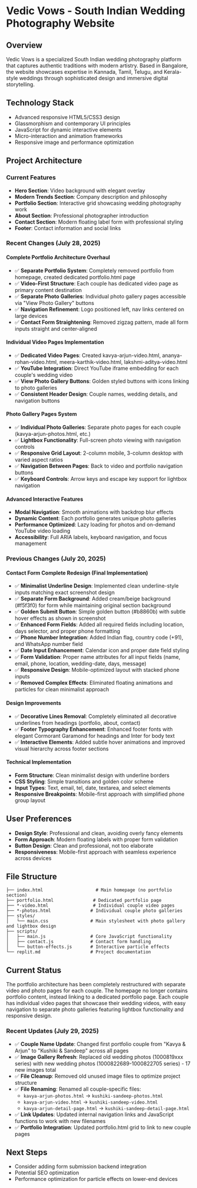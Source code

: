 # Vedic Vows - South Indian Wedding Photography Website

## Overview
Vedic Vows is a specialized South Indian wedding photography platform that captures authentic traditions with modern artistry. Based in Bangalore, the website showcases expertise in Kannada, Tamil, Telugu, and Kerala-style weddings through sophisticated design and immersive digital storytelling.

## Technology Stack
- Advanced responsive HTML5/CSS3 design
- Glassmorphism and contemporary UI principles
- JavaScript for dynamic interactive elements
- Micro-interaction and animation frameworks
- Responsive image and performance optimization

## Project Architecture

### Current Features
- **Hero Section**: Video background with elegant overlay
- **Modern Trends Section**: Company description and philosophy
- **Portfolio Section**: Interactive grid showcasing wedding photography work
- **About Section**: Professional photographer introduction
- **Contact Section**: Modern floating label form with professional styling
- **Footer**: Contact information and social links

### Recent Changes (July 28, 2025)

#### Complete Portfolio Architecture Overhaul
- ✅ **Separate Portfolio System**: Completely removed portfolio from homepage, created dedicated portfolio.html page
- ✅ **Video-First Structure**: Each couple has dedicated video page as primary content destination
- ✅ **Separate Photo Galleries**: Individual photo gallery pages accessible via "View Photo Gallery" buttons
- ✅ **Navigation Refinement**: Logo positioned left, nav links centered on large devices
- ✅ **Contact Form Straightening**: Removed zigzag pattern, made all form inputs straight and center-aligned

#### Individual Video Pages Implementation
- ✅ **Dedicated Video Pages**: Created kavya-arjun-video.html, ananya-rohan-video.html, meera-karthik-video.html, lakshmi-aditya-video.html
- ✅ **YouTube Integration**: Direct YouTube iframe embedding for each couple's wedding video
- ✅ **View Photo Gallery Buttons**: Golden styled buttons with icons linking to photo galleries
- ✅ **Consistent Header Design**: Couple names, wedding details, and navigation buttons

#### Photo Gallery Pages System
- ✅ **Individual Photo Galleries**: Separate photo pages for each couple (kavya-arjun-photos.html, etc.)
- ✅ **Lightbox Functionality**: Full-screen photo viewing with navigation controls
- ✅ **Responsive Grid Layout**: 2-column mobile, 3-column desktop with varied aspect ratios
- ✅ **Navigation Between Pages**: Back to video and portfolio navigation buttons
- ✅ **Keyboard Controls**: Arrow keys and escape key support for lightbox navigation

#### Advanced Interactive Features
- **Modal Navigation**: Smooth animations with backdrop blur effects
- **Dynamic Content**: Each portfolio generates unique photo galleries
- **Performance Optimized**: Lazy loading for photos and on-demand YouTube video loading
- **Accessibility**: Full ARIA labels, keyboard navigation, and focus management

### Previous Changes (July 20, 2025)

#### Contact Form Complete Redesign (Final Implementation)
- ✅ **Minimalist Underline Design**: Implemented clean underline-style inputs matching exact screenshot design
- ✅ **Separate Form Background**: Added cream/beige background (#f5f3f0) for form while maintaining original section background
- ✅ **Golden Submit Button**: Simple golden button (#b8860b) with subtle hover effects as shown in screenshot
- ✅ **Enhanced Form Fields**: Added all required fields including location, days selector, and proper phone formatting
- ✅ **Phone Number Integration**: Added Indian flag, country code (+91), and WhatsApp number field
- ✅ **Date Input Enhancement**: Calendar icon and proper date field styling
- ✅ **Form Validation**: Proper name attributes for all input fields (name, email, phone, location, wedding-date, days, message)
- ✅ **Responsive Design**: Mobile-optimized layout with stacked phone inputs
- ✅ **Removed Complex Effects**: Eliminated floating animations and particles for clean minimalist approach

#### Design Improvements
- ✅ **Decorative Lines Removal**: Completely eliminated all decorative underlines from headings (portfolio, about, contact)
- ✅ **Footer Typography Enhancement**: Enhanced footer fonts with elegant Cormorant Garamond for headings and Inter for body text
- ✅ **Interactive Elements**: Added subtle hover animations and improved visual hierarchy across footer sections

#### Technical Implementation
- **Form Structure**: Clean minimalist design with underline borders
- **CSS Styling**: Simple transitions and golden color scheme
- **Input Types**: Text, email, tel, date, textarea, and select elements
- **Responsive Breakpoints**: Mobile-first approach with simplified phone group layout

## User Preferences
- **Design Style**: Professional and clean, avoiding overly fancy elements
- **Form Approach**: Modern floating labels with proper form validation
- **Button Design**: Clean and professional, not too elaborate
- **Responsiveness**: Mobile-first approach with seamless experience across devices

## File Structure
```
├── index.html                    # Main homepage (no portfolio section)
├── portfolio.html               # Dedicated portfolio page
├── *-video.html                 # Individual couple video pages
├── *-photos.html               # Individual couple photo galleries
├── styles/
│   └── main.css                # Main stylesheet with photo gallery and lightbox design
├── scripts/
│   ├── main.js                 # Core JavaScript functionality
│   ├── contact.js              # Contact form handling
│   └── button-effects.js       # Interactive particle effects
└── replit.md                   # Project documentation
```

## Current Status
The portfolio architecture has been completely restructured with separate video and photo pages for each couple. The homepage no longer contains portfolio content, instead linking to a dedicated portfolio page. Each couple has individual video pages that showcase their wedding videos, with easy navigation to separate photo galleries featuring lightbox functionality and responsive design.

### Recent Updates (July 29, 2025)
- ✅ **Couple Name Update**: Changed first portfolio couple from "Kavya & Arjun" to "Kushiki & Sandeep" across all pages
- ✅ **Image Gallery Refresh**: Replaced old wedding photos (1000819xxx series) with new wedding photos (1000822689-1000822705 series) - 17 new images total
- ✅ **File Cleanup**: Removed old unused image files to optimize project structure
- ✅ **File Renaming**: Renamed all couple-specific files:
  - `kavya-arjun-photos.html` → `kushiki-sandeep-photos.html`
  - `kavya-arjun-video.html` → `kushiki-sandeep-video.html`
  - `kavya-arjun-detail-page.html` → `kushiki-sandeep-detail-page.html`
- ✅ **Link Updates**: Updated internal navigation links and JavaScript functions to work with new filenames
- ✅ **Portfolio Integration**: Updated portfolio.html grid to link to new couple pages

## Next Steps
- Consider adding form submission backend integration
- Potential SEO optimization
- Performance optimization for particle effects on lower-end devices
